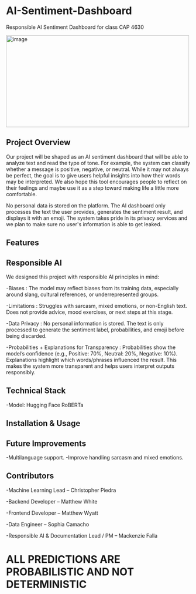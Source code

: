 # AI-Sentiment-Dashboard
Responsible AI Sentiment Dashboard for class CAP 4630



<img width="500" height="250" alt="image" src="https://github.com/user-attachments/assets/f55676d8-d356-4228-a92b-b2281a99985e" /> 

## Project Overview
Our project will be shaped as an AI sentiment dashboard that will be able to analyze text and read the type of tone. For example, the system can classify whether a message is positive, negative, or neutral. While it may not always be perfect, the goal is to give users helpful insights into how their words may be interpreted. We also hope this tool encourages people to reflect on their feelings and maybe use it as a step toward making life a little more comfortable.  

No personal data is stored on the platform. The AI dashboard only processes the text the user provides, generates the sentiment result, and displays it with an emoji. The system takes pride in its privacy services and we plan to make sure no user's information is able to get leaked.  

## Features


## Responsible AI 
We designed this project with responsible AI principles in mind:

-Biases :
The model may reflect biases from its training data, especially around slang, cultural references, or underrepresented groups.

-Limitations :
Struggles with sarcasm, mixed emotions, or non-English text.
Does not provide advice, mood exercises, or next steps at this stage.

-Data Privacy :
No personal information is stored. The text is only processed to generate the sentiment label, probabilities, and emoji before being discarded.

-Probabilities + Explanations for Transparency :
Probabilities show the model’s confidence (e.g., Positive: 70%, Neutral: 20%, Negative: 10%).
Explanations highlight which words/phrases influenced the result.
This makes the system more transparent and helps users interpret outputs responsibly.

## Technical Stack
-Model: Hugging Face RoBERTa

## Installation & Usage


## Future Improvements
-Multilanguage support.
-Improve handling sarcasm and mixed emotions.

## Contributors 

-Machine Learning Lead – Christopher Piedra

-Backend Developer – Matthew White

-Frontend Developer – Matthew Wyatt

-Data Engineer – Sophia Camacho

-Responsible AI & Documentation Lead / PM – Mackenzie Falla

# ALL PREDICTIONS ARE PROBABILISTIC AND NOT DETERMINISTIC
